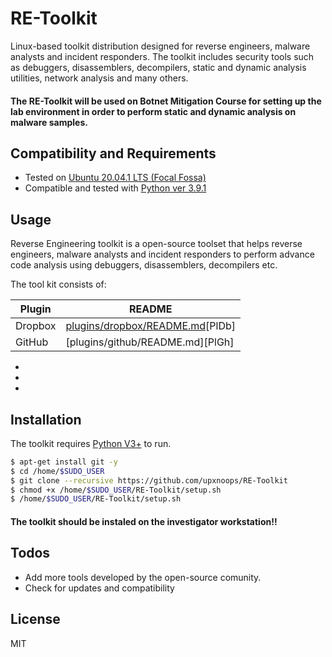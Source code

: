  RE-Toolkit
============

Linux-based toolkit distribution designed for reverse engineers, malware analysts and incident responders. The toolkit includes security tools such as debuggers, disassemblers, decompilers, static and dynamic analysis utilities, network analysis and many others. 

#### The RE-Toolkit will be used on **Botnet Mitigation Course** for setting up the lab environment in order to perform static and dynamic analysis on malware samples.
 

Compatibility and Requirements
------------------------------
* Tested on [Ubuntu 20.04.1 LTS (Focal Fossa)](https://releases.ubuntu.com/20.04/)
* Compatible and tested with [Python ver 3.9.1](https://www.python.org/)

Usage
-----
Reverse Engineering toolkit is a open-source toolset that helps reverse engineers, malware analysts and incident responders to perform advance code analysis using debuggers, disassemblers, decompilers etc. 


The tool kit consists of:

| Plugin | README |
| ------ | ------ |
| Dropbox | [plugins/dropbox/README.md](www.google.com)[PlDb] |
| GitHub | [plugins/github/README.md][PlGh] |

* 
* 
* 

Installation
-----
The toolkit requires [Python V3+](https://www.python.org/) to run.

```sh
$ apt-get install git -y
$ cd /home/$SUDO_USER
$ git clone --recursive https://github.com/upxnoops/RE-Toolkit
$ chmod +x /home/$SUDO_USER/RE-Toolkit/setup.sh
$ /home/$SUDO_USER/RE-Toolkit/setup.sh
```

#### The toolkit should be instaled on the investigator workstation!!


Todos
-----
* Add more tools developed by the open-source comunity. 
* Check for updates and compatibility 

License
-----
MIT
